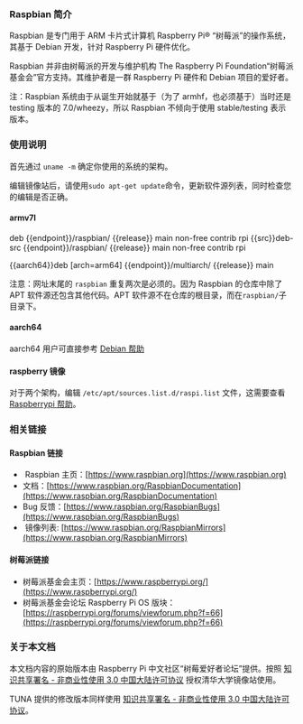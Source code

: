 ### Raspbian 简介

Raspbian 是专门用于 ARM 卡片式计算机 Raspberry Pi® “树莓派”的操作系统， 其基于 Debian 开发，针对 Raspberry Pi 硬件优化。

Raspbian 并非由树莓派的开发与维护机构 The Raspberry Pi Foundation“树莓派基金会”官方支持。其维护者是一群 Raspberry Pi 硬件和 Debian 项目的爱好者。

注：Raspbian 系统由于从诞生开始就基于（为了 armhf，也必须基于）当时还是 testing 版本的 7.0/wheezy，所以 Raspbian 不倾向于使用 stable/testing 表示版本。

### 使用说明

首先通过 `uname -m` 确定你使用的系统的架构。

编辑镜像站后，请使用`sudo apt-get update`命令，更新软件源列表，同时检查您的编辑是否正确。

#### armv7l

<tmpl z-input="release src aarch64" z-path="/etc/apt/sources.list">
deb {{endpoint}}/raspbian/ {{release}} main non-free contrib rpi
{{src}}deb-src {{endpoint}}/raspbian/ {{release}} main non-free contrib rpi

{{aarch64}}deb [arch=arm64] {{endpoint}}/multiarch/ {{release}} main
</tmpl>

注意：网址末尾的 `raspbian` 重复两次是必须的。因为 Raspbian 的仓库中除了 APT 软件源还包含其他代码。APT 软件源不在仓库的根目录，而在`raspbian/`子目录下。

#### aarch64

aarch64 用户可直接参考 [Debian 帮助](../debian/)

#### raspberry 镜像

对于两个架构，编辑 `/etc/apt/sources.list.d/raspi.list` 文件，这需要查看 [Raspberrypi 帮助](../raspberrypi/)。

### 相关链接

#### Raspbian 链接

*  Raspbian 主页：[https://www.raspbian.org](https://www.raspbian.org)
*  文档：[https://www.raspbian.org/RaspbianDocumentation](https://www.raspbian.org/RaspbianDocumentation)
*  Bug 反馈：[https://www.raspbian.org/RaspbianBugs](https://www.raspbian.org/RaspbianBugs)
*  镜像列表: [https://www.raspbian.org/RaspbianMirrors](https://www.raspbian.org/RaspbianMirrors)

#### 树莓派链接

* 树莓派基金会主页：[https://www.raspberrypi.org/](https://www.raspberrypi.org/)
* 树莓派基金会论坛 Raspberry Pi OS 版块：[https://raspberrypi.org/forums/viewforum.php?f=66](https://raspberrypi.org/forums/viewforum.php?f=66)

### 关于本文档

本文档内容的原始版本由 Raspberry Pi 中文社区“树莓爱好者论坛”提供。按照 [知识共享署名 - 非商业性使用 3.0 中国大陆许可协议](http://creativecommons.org/licenses/by-nc/3.0/cn/) 授权清华大学镜像站使用。

TUNA 提供的修改版本同样使用 [知识共享署名 - 非商业性使用 3.0 中国大陆许可协议](http://creativecommons.org/licenses/by-nc/3.0/cn/)。
